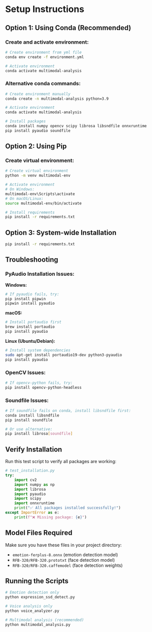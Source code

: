 # Setup Instructions

## Option 1: Using Conda (Recommended)

### Create and activate environment:
```bash
# Create environment from yml file
conda env create -f environment.yml

# Activate environment
conda activate multimodal-analysis
```

### Alternative conda commands:
```bash
# Create environment manually
conda create -n multimodal-analysis python=3.9

# Activate environment
conda activate multimodal-analysis

# Install packages
conda install numpy opencv scipy librosa libsndfile onnxruntime
pip install pyaudio soundfile
```

## Option 2: Using Pip

### Create virtual environment:
```bash
# Create virtual environment
python -m venv multimodal-env

# Activate environment
# On Windows:
multimodal-env\Scripts\activate
# On macOS/Linux:
source multimodal-env/bin/activate

# Install requirements
pip install -r requirements.txt
```

## Option 3: System-wide Installation

```bash
pip install -r requirements.txt
```

## Troubleshooting

### PyAudio Installation Issues:

**Windows:**
```bash
# If pyaudio fails, try:
pip install pipwin
pipwin install pyaudio
```

**macOS:**
```bash
# Install portaudio first
brew install portaudio
pip install pyaudio
```

**Linux (Ubuntu/Debian):**
```bash
# Install system dependencies
sudo apt-get install portaudio19-dev python3-pyaudio
pip install pyaudio
```

### OpenCV Issues:
```bash
# If opencv-python fails, try:
pip install opencv-python-headless
```

### Soundfile Issues:
```bash
# If soundfile fails on conda, install libsndfile first:
conda install libsndfile
pip install soundfile

# Or use alternative:
pip install librosa[soundfile]
```

## Verify Installation

Run this test script to verify all packages are working:

```python
# test_installation.py
try:
    import cv2
    import numpy as np
    import librosa
    import pyaudio
    import scipy
    import onnxruntime
    print("✅ All packages installed successfully!")
except ImportError as e:
    print(f"❌ Missing package: {e}")
```

## Model Files Required

Make sure you have these files in your project directory:
- `emotion-ferplus-8.onnx` (emotion detection model)
- `RFB-320/RFB-320.prototxt` (face detection model)
- `RFB-320/RFB-320.caffemodel` (face detection weights)

## Running the Scripts

```bash
# Emotion detection only
python expression_ssd_detect.py

# Voice analysis only
python voice_analyzer.py

# Multimodal analysis (recommended)
python multimodal_analysis.py
```
